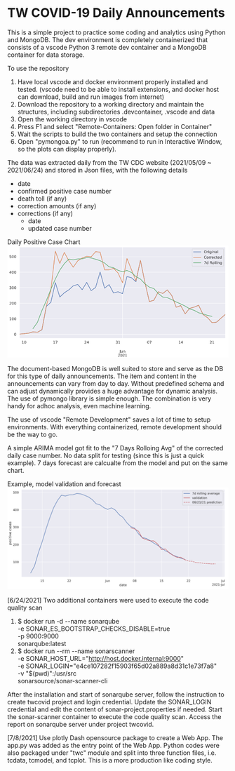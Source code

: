 # TW COVID-19 Daily Announcements

This is a simple project to practice some coding and analytics using Python and MongoDB. The dev environment is completely containerized that consists of a vscode Python 3 remote dev container and a MongoDB container for data storage.

To use the repository
1. Have local vscode and docker environment properly installed and tested. (vscode need to be able to install extensions, and docker host can download, build and run images from internet)
2. Download the repository to a working directory and maintain the structures, including subdirectories .devcontainer, .vscode and data
3. Open the working directory in vscode
4. Press F1 and select "Remote-Containers: Open folder in Container"
5. Wait the scripts to build the two containers and setup the connection
6. Open "pymongoa.py" to run (recommend to run in Interactive Window, so the plots can display properly).

The data was extracted daily from the TW CDC website (2021/05/09 ~ 2021/06/24) and stored in Json files, with the following details 
- date
- confirmed positive case number
- death toll (if any)
- correction amounts (if any)
- corrections (if any)
    - date
    - updated case number

Daily Positive Case Chart
![case chart](positiveCase.png) 

The document-based MongoDB is well suited to store and serve as the DB for this type of daily announcements. The item and content in the announcements can vary from day to day. Without predefined schema and can adjust dynamically provides a huge advantage for dynamic analysis. The use of pymongo library is simple enough. The combination is very handy for adhoc analysis, even machine learning.

The use of vscode "Remote Development" saves a lot of time to setup environments. With everything containerized, remote development should be the way to go.

A simple ARIMA model got fit to the "7 Days Rolloing Avg" of the corrected daily case number. No data split for testing (since this is just a quick example). 7 days forecast are calcualte from the model and put on the same chart. 

Example, model validation and forecast
![sum chart](sumChart.png) 

[6/24/2021] Two additional containers were used to execute the code quality scan
1. $ docker run -d --name sonarqube \
     -e SONAR_ES_BOOTSTRAP_CHECKS_DISABLE=true \
     -p 9000:9000 \
     sonarqube:latest
2. $ docker run --rm --name sonarscanner \
    -e SONAR_HOST_URL="http://host.docker.internal:9000" \
    -e SONAR_LOGIN="e4ce107282f15903f65d02a889a8d31c1e73f7a8" \
    -v "$(pwd)":/usr/src \
    sonarsource/sonar-scanner-cli

After the installation and start of sonarqube server, follow the instruction to create twcovid project and login credential. Update the SONAR_LOGIN credential and edit the content of sonar-project.properties if needed. Start the sonar-scanner container to execute the code quality scan. Access the report on sonarqube server under project twcovid.

[7/8/2021] Use plotly Dash opensource package to create a Web App. The app.py was added as the entry point of the Web App. Python codes were also packaged under "twc" module and split into three function files, i.e. tcdata, tcmodel, and tcplot. This is a more production like coding style.
